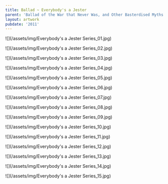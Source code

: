 ```yaml
---
title: Ballad ~ Everybody's a Jester
parent: 'Ballad of the War that Never Was, and Other Basterdised Myths'
layout: artwork
pubdate: '2011'
---
```

![](/assets/img/Everybody's a Jester Series_01.jpg)

![](/assets/img/Everybody's a Jester Series_02.jpg)

![](/assets/img/Everybody's a Jester Series_03.jpg)

![](/assets/img/Everybody's a Jester Series_04.jpg)

![](/assets/img/Everybody's a Jester Series_05.jpg)

![](/assets/img/Everybody's a Jester Series_06.jpg)

![](/assets/img/Everybody's a Jester Series_07.jpg)

![](/assets/img/Everybody's a Jester Series_08.jpg)

![](/assets/img/Everybody's a Jester Series_09.jpg)

![](/assets/img/Everybody's a Jester Series_10.jpg)

![](/assets/img/Everybody's a Jester Series_11.jpg)

![](/assets/img/Everybody's a Jester Series_12.jpg)

![](/assets/img/Everybody's a Jester Series_13.jpg)

![](/assets/img/Everybody's a Jester Series_14.jpg)

![](/assets/img/Everybody's a Jester Series_15.jpg)

